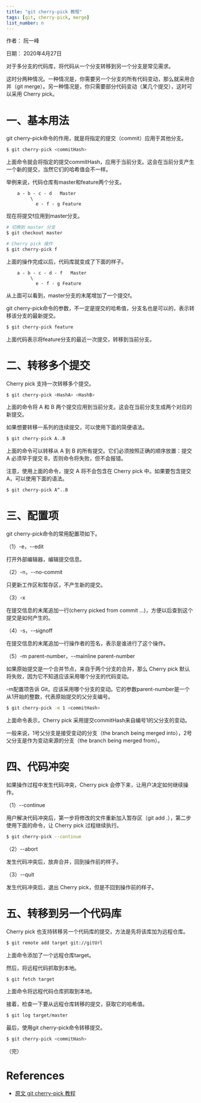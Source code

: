 ```yaml
---
title: "git cherry-pick 教程"
tags: [git, cherry-pick, merge]
list_number: n
---
```


作者： 阮一峰

日期： 2020年4月27日

对于多分支的代码库，将代码从一个分支转移到另一个分支是常见需求。

这时分两种情况。一种情况是，你需要另一个分支的所有代码变动，那么就采用合并（git merge）。另一种情况是，你只需要部分代码变动（某几个提交），这时可以采用 Cherry pick。



# 一、基本用法
git cherry-pick命令的作用，就是将指定的提交（commit）应用于其他分支。

```sh
$ git cherry-pick <commitHash>
```

上面命令就会将指定的提交commitHash，应用于当前分支。这会在当前分支产生一个新的提交，当然它们的哈希值会不一样。

举例来说，代码仓库有master和feature两个分支。

```
    a - b - c - d   Master
         \
           e - f - g Feature
```

现在将提交f应用到master分支。

```sh
# 切换到 master 分支
$ git checkout master

# Cherry pick 操作
$ git cherry-pick f
```
上面的操作完成以后，代码库就变成了下面的样子。

```
    a - b - c - d - f   Master
         \
           e - f - g Feature
```
从上面可以看到，master分支的末尾增加了一个提交f。

git cherry-pick命令的参数，不一定是提交的哈希值，分支名也是可以的，表示转移该分支的最新提交。

```sh
$ git cherry-pick feature
```
上面代码表示将feature分支的最近一次提交，转移到当前分支。

# 二、转移多个提交
Cherry pick 支持一次转移多个提交。

```sh
$ git cherry-pick <HashA> <HashB>
```

上面的命令将 A 和 B 两个提交应用到当前分支。这会在当前分支生成两个对应的新提交。

如果想要转移一系列的连续提交，可以使用下面的简便语法。

```sh
$ git cherry-pick A..B
```

上面的命令可以转移从 A 到 B 的所有提交。它们必须按照正确的顺序放置：提交 A 必须早于提交 B，否则命令将失败，但不会报错。

注意，使用上面的命令，提交 A 将不会包含在 Cherry pick 中。如果要包含提交 A，可以使用下面的语法。

```sh
$ git cherry-pick A^..B
```

# 三、配置项
git cherry-pick命令的常用配置项如下。

（1）-e，--edit

打开外部编辑器，编辑提交信息。

（2）-n，--no-commit

只更新工作区和暂存区，不产生新的提交。

（3）-x

在提交信息的末尾追加一行(cherry picked from commit ...)，方便以后查到这个提交是如何产生的。

（4）-s，--signoff

在提交信息的末尾追加一行操作者的签名，表示是谁进行了这个操作。

（5）-m parent-number，--mainline parent-number

如果原始提交是一个合并节点，来自于两个分支的合并，那么 Cherry pick 默认将失败，因为它不知道应该采用哪个分支的代码变动。

-m配置项告诉 Git，应该采用哪个分支的变动。它的参数parent-number是一个从1开始的整数，代表原始提交的父分支编号。

```sh
$ git cherry-pick -m 1 <commitHash>
```
上面命令表示，Cherry pick 采用提交commitHash来自编号1的父分支的变动。

一般来说，1号父分支是接受变动的分支（the branch being merged into），2号父分支是作为变动来源的分支（the branch being merged from）。

# 四、代码冲突
如果操作过程中发生代码冲突，Cherry pick 会停下来，让用户决定如何继续操作。

（1）--continue

用户解决代码冲突后，第一步将修改的文件重新加入暂存区（git add .），第二步使用下面的命令，让 Cherry pick 过程继续执行。

```sh
$ git cherry-pick --continue
```
（2）--abort

发生代码冲突后，放弃合并，回到操作前的样子。

（3）--quit

发生代码冲突后，退出 Cherry pick，但是不回到操作前的样子。

# 五、转移到另一个代码库
Cherry pick 也支持转移另一个代码库的提交，方法是先将该库加为远程仓库。

```sh
$ git remote add target git://gitUrl
```
上面命令添加了一个远程仓库target。

然后，将远程代码抓取到本地。

```sh
$ git fetch target
```
上面命令将远程代码仓库抓取到本地。

接着，检查一下要从远程仓库转移的提交，获取它的哈希值。

```sh
$ git log target/master
```

最后，使用git cherry-pick命令转移提交。

```sh
$ git cherry-pick <commitHash>
```
（完）


# References

- [原文 git cherry-pick 教程]([http://tjtech.me/how-to-fix-merge-conflict-on-gerrit.html](https://www.ruanyifeng.com/blog/2020/04/git-cherry-pick.html))
